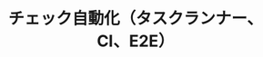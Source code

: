 ---
layout: ./src/html/tag.pug
type: 'tag'
title: 'チェック自動化（タスクランナー、CI、E2E）'
desc: ''
name: 'automation_tool'
---